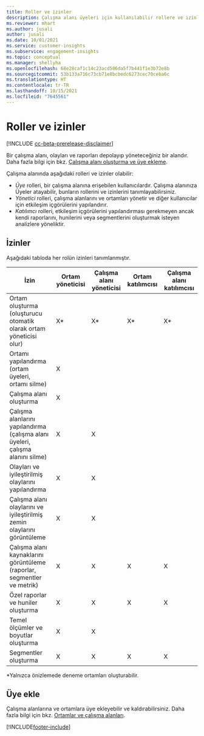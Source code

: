 ```yaml
---
title: Roller ve izinler
description: Çalışma alanı üyeleri için kullanılabilir rollere ve izinlere genel bakış.
ms.reviewer: mhart
ms.author: jusali
author: jusali
ms.date: 10/01/2021
ms.service: customer-insights
ms.subservice: engagement-insights
ms.topic: conceptual
ms.manager: shellyha
ms.openlocfilehash: 68e28caf1c14c23acd506da5f7b441f1e3b72e8b
ms.sourcegitcommit: 53b133a716c73cb71e8bcbedc6273cec70ceba6c
ms.translationtype: HT
ms.contentlocale: tr-TR
ms.lasthandoff: 10/15/2021
ms.locfileid: "7645561"
---
```

# <a name="roles-and-permissions"></a>Roller ve izinler

[!INCLUDE [cc-beta-prerelease-disclaimer](includes/cc-beta-prerelease-disclaimer.md)]

Bir çalışma alanı, olayları ve raporları depolayıp yöneteceğiniz bir alandır. Daha fazla bilgi için bkz. [Çalışma alanı oluşturma ve üye ekleme](create-workspace.md). 

Çalışma alanında aşağıdaki rolleri ve izinler olabilir:

- *Üye* rolleri, bir çalışma alanına erişebilen kullanıcılardır. Çalışma alanınıza Üyeler atayabilir, bunların rollerini ve izinlerini tanımlayabilirsiniz. 
- *Yönetici* rolleri, çalışma alanlarını ve ortamları yönetir ve diğer kullanıcılar için etkileşim içgörülerini yapılandırır. 
- *Katılımcı* rolleri, etkileşim içgörülerini yapılandırması gerekmeyen ancak kendi raporlarını, hunilerini veya segmentlerini oluşturmak isteyen analizlere yöneliktir.

## <a name="permissions"></a>İzinler
  
Aşağıdaki tabloda her rolün izinleri tanımlanmıştır. 

| İzin | Ortam yöneticisi | Çalışma alanı yöneticisi | Ortam katılımcısı | Çalışma alanı katılımcısı | 
|--|--|--|--|--|
| Ortam oluşturma (oluşturucu otomatik olarak ortam yöneticisi olur) | X* | X* | X* | X* |  
| Ortamı yapılandırma (ortam üyeleri, ortamı silme) | X |  |  |  |  
| Çalışma alanı oluşturma | X |  |  |  |  
| Çalışma alanlarını yapılandırma (çalışma alanı üyeleri, çalışma alanını silme) | X | X |  |  |  
| Olayları ve iyileştirilmiş olaylarını yapılandırma | X | X | |  |  
| Çalışma alanı olaylarını ve iyileştirilmiş zemin olaylarını görüntüleme | X | X | |  |  
| Çalışma alanı kaynaklarını görüntüleme (raporlar, segmentler ve metrik)| X | X | X | X |  
| Özel raporlar ve huniler oluşturma | X | X | X | X |  
| Temel ölçümler ve boyutlar oluşturma| X | X |  |  |  
| Segmentler oluşturma| X | X | X | X |  

*Yalnızca önizlemede deneme ortamları oluşturabilir. 

## <a name="add-members"></a>Üye ekle

Çalışma alanlarına ve ortamlara üye ekleyebilir ve kaldırabilirsiniz. Daha fazla bilgi için bkz. [Ortamlar ve çalışma alanları](manage-environments-workspaces.md).


[!INCLUDE[footer-include](../includes/footer-banner.md)]
